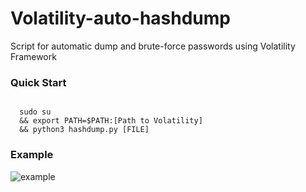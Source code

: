 # Volatility-auto-hashdump
Script for automatic dump and brute-force passwords using Volatility Framework

### Quick Start
<code>
  sudo su
  && export PATH=$PATH:[Path to Volatility]
  && python3 hashdump.py [FILE]
</code>

### Example
![example](https://i.imgur.com/VHDWwuY.png)


